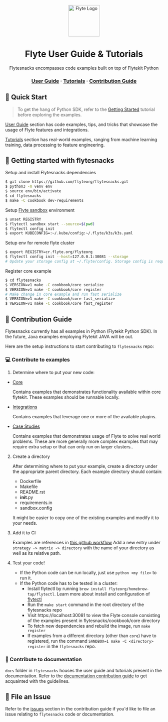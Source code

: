 <html>
    <p align="center"> 
        <img src="https://github.com/flyteorg/flyte/blob/master/rsts/images/flyte_circle_gradient_1_4x4.png" alt="Flyte Logo" width="100">
    </p>
    <h1 align="center">
        Flyte User Guide & Tutorials
    </h1>
    <p align="center">
        Flytesnacks encompasses code examples built on top of Flytekit Python
    </p>
    <h3 align="center">
        <a href="https://docs.flyte.org/projects/cookbook/en/latest/index.html">User Guide</a>
        <span> · </span>
        <a href="https://docs.flyte.org/projects/cookbook/en/latest/tutorials.html">Tutorials</a>
        <span> · </span>
        <a href="#contribution-guide">Contribution Guide</a>
    </h3>
</html>

<html>
    <h2 id="quick-start"> 
        🚀 Quick Start
    </h2>
</html>

> To get the hang of Python SDK, refer to the [Getting Started](https://docs.flyte.org/en/latest/getting_started.html) tutorial before exploring the examples.

[User Guide](https://docs.flyte.org/projects/cookbook/en/latest/index.html) section has code examples, tips, and tricks that showcase the usage of Flyte features and integrations.

[Tutorials](https://docs.flyte.org/projects/cookbook/en/latest/tutorials.html) section has real-world examples, ranging from machine learning training, data processing to feature engineering.

<html>
    <h2 id="contribution-guide"> 
        📖 Getting started with flytesnacks
    </h2>
</html>

Setup and install Flytesnacks dependencies
```bash
$ git clone https://github.com/flyteorg/flytesnacks.git
$ python3 -m venv env 
$ source env/bin/activate
$ cd flytesnacks
$ make -C cookbook dev-requirements
```

Setup [Flyte sandbox](https://docs.flyte.org/en/latest/deployment/sandbox.html#deployment-sandbox) environment
```bash
$ unset REGISTRY
$ flytectl sandbox start --source=$(pwd)
$ flytectl config init
$ export KUBECONFIG=:~/.kube/config:~/.flyte/k3s/k3s.yaml
```

Setup env for remote flyte cluster
```bash
$ export REGISTRY=cr.flyte.org/flyteorg
$ flytectl config init --host=127.0.0.1:30081 --storage 
# Update your storage config at ~/.flyte/config. Storage config is required for registering fast serialize package
```

Register core example
```bash
$ cd flytesnacks
$ VERSION=v1 make -C cookbook/core serialize
$ VERSION=v1 make -C cookbook/core register
# Make change in core example and run fast serialize 
$ VERSION=v1 make -C cookbook/core fast_serialize
$ VERSION=v1 make -C cookbook/core fast_register 
```

<html>
    <h2 id="contribution-guide"> 
        📖 Contribution Guide
    </h2>
</html>

Flytesnacks currently has all examples in Python (Flytekit Python SDK). In the future, Java examples employing Flytekit JAVA will be out.

Here are the setup instructions to start contributing to `flytesnacks` repo:

### 💻 Contribute to examples

1. Determine where to put your new code:
  * [Core](https://github.com/flyteorg/blob/master/cookbook/core)
    
    Contains examples that demonstrates functionality available within core flytekit. These examples should be runnable
    locally.
    
  * [Integrations](https://github.com/flyteorg/blob/master/cookbook/integrations)

    Contains examples that leverage one or more of the available plugins.

  * [Case Studies](https://github.com/flyteorg/blob/master/cookbook/case_studies)

    Contains examples that demonstrates usage of Flyte to solve real world problems. These are more generally more complex
    examples that may require extra setup or that can only run on larger clusters..

2. Create a directory
   
   After determining where to put your example, create a directory under the appropriate parent directory. Each example
   directory should contain:
   
   * Dockerfile
   * Makefile
   * README.rst
   * __init__.py
   * requirements.in
   * sandbox.config
    
   It might be easier to copy one of the existing examples and modify it to your needs.

3. Add it to CI

   Examples are references in [this github workflow](https://github.com/flyteorg/flytesnacks/blob/master/.github/workflows/ghcr_push.yml)
   Add a new entry under ``strategy -> matrix -> directory`` with the name of your directory as well as its relative path.
   
4. Test your code!
    * If the Python code can be run locally, just use `python <my file>` to run it.
    * If the Python code has to be tested in a cluster:
        * Install flytectl by running `brew install flyteorg/homebrew-tap/flytectl`. Learn more about install and configuration of [flytectl](https://docs.flyte.org/projects/flytectl/en/latest/index.html) 
        * Run the `make start` command in the root directory of the flytesnacks repo
        * Visit https://localhost:30081 to view the Flyte console consisting of the examples present in flytesnacks/cookbook/core directory
        * To fetch new dependencies and rebuild the image, run `make register`
        * If examples from a different directory (other than `core`) have to registered, run the command `SANDBOX=1 make -C <directory> register` in the `flytesnacks` repo.

### 📝 Contribute to documentation

`docs` folder in `flytesnacks` houses the user guide and tutorials present in the documentation. Refer to the [documentation contribution guide](https://docs.flyte.org/en/latest/community/contribute.html#documentation) to get acquainted with the guidelines.

<html>
    <h2 id="file-an-issue"> 
        🐞 File an Issue
    </h2>
</html>

Refer to the [issues](https://docs.flyte.org/en/latest/community/contribute.html#issues) section in the contribution guide if you'd like to file an issue relating to `flytesnacks` code or documentation.
